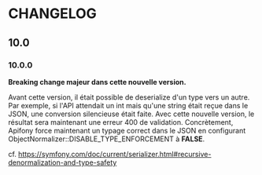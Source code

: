 # CHANGELOG

## 10.0

### 10.0.0

**Breaking change majeur dans cette nouvelle version.**

Avant cette version, il était possible de deserialize d'un type vers un autre.
Par exemple, si l'API attendait un int mais qu'une string était reçue dans le JSON, une conversion silencieuse était faite.
Avec cette nouvelle version, le résultat sera maintenant une erreur 400 de validation.
Concrètement, Apifony force maintenant un typage correct dans le JSON en configurant ObjectNormalizer::DISABLE_TYPE_ENFORCEMENT à **FALSE**.

cf. https://symfony.com/doc/current/serializer.html#recursive-denormalization-and-type-safety